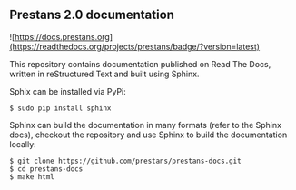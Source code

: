 ## Prestans 2.0 documentation

![https://docs.prestans.org](https://readthedocs.org/projects/prestans/badge/?version=latest)

This repository contains documentation published on Read The Docs, written in reStructured Text and built using Sphinx.

Sphix can be installed via PyPi:

	$ sudo pip install sphinx

Sphinx can build the documentation in many formats (refer to the Sphinx docs), checkout the repository and use Sphinx to build the documentation locally:

	$ git clone https://github.com/prestans/prestans-docs.git
	$ cd prestans-docs
	$ make html


